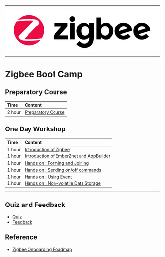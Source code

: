********
![zigbee](files/zigbee.png)
********


# Zigbee Boot Camp



## Preparatory Course
| Time | Content |  
|:---- |:----|    
| 2 hour | [Preparatory Course](ZB-Preparatory-Course) |


## One Day Workshop
| Time | Content |  
|:---- |:----|    
| 1 hour | [Introduction of Zigbee][Zigbee Introduction] |
| 1 hour | [Introduction of EmberZnet and AppBuilder][EmberZnet and WSTK] |
| 1 hour | [Hands on : Forming and Joining](ZB-Hands-on-Forming-and-Joining) |
| 1 hour | [Hands on : Sending on/off commands](ZB-Hands-on-Sending-onoff-commands) |
| 1 hour | [Hands on : Using Event](ZB-Hands-on-Using-Event) |
| 1 hour | [Hands on : Non-volatile Data Storage](ZB-Hands-on-Non-volatile-Data-Storage) |
*************

## Quiz and Feedback
- [Quiz](https://forms.office.com/Pages/ResponsePage.aspx?id=ItjbVDFSIEuUTW9KvNVB-_gYgvSbceFAppvKGwjVr_1UQVdQVVFYTlYwMjhZRlMzVDdUMlA0NUFSNy4u)
- [Feedback](https://forms.office.com/Pages/ResponsePage.aspx?id=ItjbVDFSIEuUTW9KvNVB-_gYgvSbceFAppvKGwjVr_1UMDNWUkNYM1UyWkRBRUY5VVFIOTFTTEVZNi4u)

## Reference
- [Zigbee Onboarding Roadmap][Zigbee Onboarding Roadmap]

[Zigbee Introduction]: files/ZB-Boot-Camp/Zigbee-Basic.pptx
[EmberZnet and WSTK]: files/ZB-Boot-Camp/EmberZnet-and-WSTK.pptx
[Zigbee Onboarding Roadmap]: files/ZB-Boot-Camp/Silicon-Labs-ZigBee-Onboarding-Roadmap.pdf
